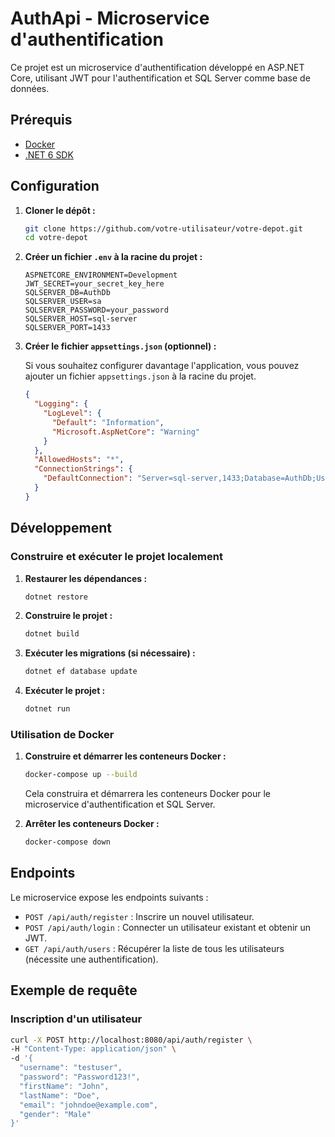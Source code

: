 # AuthApi - Microservice d'authentification

Ce projet est un microservice d'authentification développé en ASP.NET Core, utilisant JWT pour l'authentification et SQL Server comme base de données.

## Prérequis

- [Docker](https://www.docker.com/get-started)
- [.NET 6 SDK](https://dotnet.microsoft.com/download/dotnet/6.0)

## Configuration

1. **Cloner le dépôt :**

    ```sh
    git clone https://github.com/votre-utilisateur/votre-depot.git
    cd votre-depot
    ```

2. **Créer un fichier `.env` à la racine du projet :**

    ```plaintext
    ASPNETCORE_ENVIRONMENT=Development
    JWT_SECRET=your_secret_key_here
    SQLSERVER_DB=AuthDb
    SQLSERVER_USER=sa
    SQLSERVER_PASSWORD=your_password
    SQLSERVER_HOST=sql-server
    SQLSERVER_PORT=1433
    ```

3. **Créer le fichier `appsettings.json` (optionnel) :**

    Si vous souhaitez configurer davantage l'application, vous pouvez ajouter un fichier `appsettings.json` à la racine du projet.

    ```json
    {
      "Logging": {
        "LogLevel": {
          "Default": "Information",
          "Microsoft.AspNetCore": "Warning"
        }
      },
      "AllowedHosts": "*",
      "ConnectionStrings": {
        "DefaultConnection": "Server=sql-server,1433;Database=AuthDb;User Id=sa;Password=your_password;"
      }
    }
    ```

## Développement

### Construire et exécuter le projet localement

1. **Restaurer les dépendances :**

    ```sh
    dotnet restore
    ```

2. **Construire le projet :**

    ```sh
    dotnet build
    ```

3. **Exécuter les migrations (si nécessaire) :**

    ```sh
    dotnet ef database update
    ```

4. **Exécuter le projet :**

    ```sh
    dotnet run
    ```

### Utilisation de Docker

1. **Construire et démarrer les conteneurs Docker :**

    ```sh
    docker-compose up --build
    ```

    Cela construira et démarrera les conteneurs Docker pour le microservice d'authentification et SQL Server.

2. **Arrêter les conteneurs Docker :**

    ```sh
    docker-compose down
    ```

## Endpoints

Le microservice expose les endpoints suivants :

- `POST /api/auth/register` : Inscrire un nouvel utilisateur.
- `POST /api/auth/login` : Connecter un utilisateur existant et obtenir un JWT.
- `GET /api/auth/users` : Récupérer la liste de tous les utilisateurs (nécessite une authentification).

## Exemple de requête

### Inscription d'un utilisateur

```sh
curl -X POST http://localhost:8080/api/auth/register \
-H "Content-Type: application/json" \
-d '{
  "username": "testuser",
  "password": "Password123!",
  "firstName": "John",
  "lastName": "Doe",
  "email": "johndoe@example.com",
  "gender": "Male"
}'
